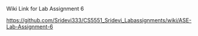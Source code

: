 Wiki Link for Lab Assignment 6

https://github.com/Sridevi333/CS5551_Sridevi_Labassignments/wiki/ASE-Lab-Assignment-6
